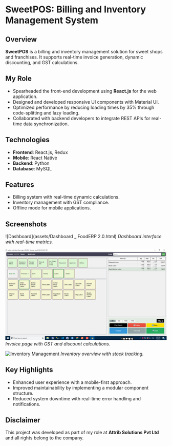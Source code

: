 # SweetPOS: Billing and Inventory Management System

## Overview
**SweetPOS** is a billing and inventory management solution for sweet shops and franchises. It supports real-time invoice generation, dynamic discounting, and GST calculations.

## My Role
- Spearheaded the front-end development using **React.js** for the web application.
- Designed and developed responsive UI components with Material UI.
- Optimized performance by reducing loading times by 35% through code-splitting and lazy loading.
- Collaborated with backend developers to integrate REST APIs for real-time data synchronization.

## Technologies
- **Frontend**: React.js, Redux
- **Mobile**: React Native
- **Backend**: Python
- **Database**: MySQL

## Features
- Billing system with real-time dynamic calculations.
- Inventory management with GST compliance.
- Offline mode for mobile applications.

## Screenshots
![Dashboard](assets/Dashboard _ FoodERP 2.0.html)
*Dashboard interface with real-time metrics.*

![Invoice Generation](assets/sweetpos_sales_screen.png)
*Invoice page with GST and discount calculations.*

![Inventory Management](assets/inventory.png)
*Inventory overview with stock tracking.*

## Key Highlights
- Enhanced user experience with a mobile-first approach.
- Improved maintainability by implementing a modular component structure.
- Reduced system downtime with real-time error handling and notifications.

## Disclaimer
This project was developed as part of my role at **Attrib Solutions Pvt Ltd** and all rights belong to the company.
